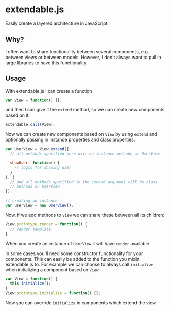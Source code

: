 extendable.js
=============

Easily create a layered architecture in JavaScript.

Why?
----

I often want to share functionality between several components, e.g.
between views or between models. However, I don't always want to pull in
large libraries to have this functionality.

Usage
-----

With extendable.js I can create a function

```javascript
var View = function() {};
```

and then I can give it the `extend` method, so we can create new
components based on it:

```javascript
extendable.call(View);
```

Now we can create new components based on `View` by using `extend` and
optionally passing in instance properties and class properties:

```javascript
var UserView = View.extend({
  // all methods specified here will be instance methods on UserView

  showUser: function() {
    // logic for showing user
  }
}, {
  // and all methods specified in the second argument will be class
  // methods on UserView
});

// creating an instance
var userView = new UserView();
```

Now, if we add methods to `View` we can share these between all its
children:

```javascript
View.prototype.render = function() {
  // render template
}
```

When you create an instance of `UserView` it will have `render`
available.

In some cases you'll need some constructor functionality for your
components. This can easily be added to the function you mixin
extendable.js to. For example we can choose to always call `initialize`
when initializing a component based on `View`: 

```javascript
var View = function() {
  this.initialize();
}
View.prototype.initialize = function() {};
```

Now you can override `initialize` in components which extend the view.
